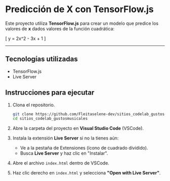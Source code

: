 # Predicción de X con TensorFlow.js

Este proyecto utiliza **TensorFlow.js** para crear un modelo que predice los valores de **x** dados valores de la función cuadrática:

\[ y = 2x^2 - 3x + 1 \]

---

## Tecnologías utilizadas
- TensorFlow.js
- Live Server
  
## Instrucciones para ejecutar

1. Clona el repositorio.
   ```bash
   git clone https://github.com/Fleitaselene-dev/sitios_codelab_gustosmusicales.git
   cd sitios_codelab_gustosmusicales
   ```

2. Abre la carpeta del proyecto en **Visual Studio Code** (VSCode).

3. Instala la extensión **Live Server** si no la tienes aún:
   - Ve a la pestaña de Extensiones (ícono de cuadrado dividido).
   - Busca **Live Server** y haz clic en "Instalar".

4. Abre el archivo `index.html` dentro de VSCode.

5. Haz clic derecho en `index.html` y selecciona **"Open with Live Server"**.



